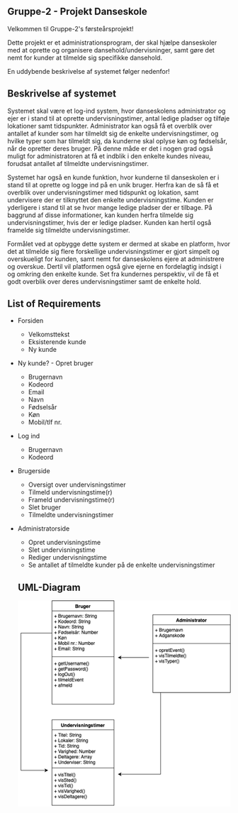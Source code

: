 ## Gruppe-2 - Projekt Danseskole

Velkommen til Gruppe-2's førsteårsprojekt!

Dette projekt er et administrationsprogram, der skal hjælpe danseskoler med at oprette og organisere dansehold/undervisninger,
samt gøre det nemt for kunder at tilmelde sig specifikke dansehold.

En uddybende beskrivelse af systemet følger nedenfor!

## Beskrivelse af systemet

Systemet skal være et log-ind system, hvor danseskolens administrator og ejer er i stand til at oprette undervisningstimer, 
antal ledige pladser og tilføje lokationer samt tidspunkter. Administrator kan også få et overblik over antallet af kunder
som har tilmeldt sig de enkelte undervisningstimer, og hvilke typer som har tilmeldt sig, da kunderne skal oplyse køn og
fødselsår, når de opretter deres bruger. På denne måde er det i nogen grad også muligt for administratoren at få et indblik i
den enkelte kundes niveau, forudsat antallet af tilmeldte undervisningstimer.

Systemet har også en kunde funktion, hvor kunderne til danseskolen er i stand til at oprette og logge ind på en unik bruger.
Herfra kan de så få et overblik over undervisningstimer med tidspunkt og lokation, samt undervisere der er tilknyttet den
enkelte undervisningstime.  Kunden er yderligere i stand til at se hvor mange ledige pladser der er tilbage. På baggrund af
disse informationer, kan kunden herfra tilmelde sig undervisningstimer, hvis der er ledige pladser. Kunden kan hertil også
framelde sig tilmeldte undervisningstimer.

Formålet ved at opbygge dette system er dermed at skabe en platform, hvor det at tilmelde sig flere forskellige
undervisningstimer er gjort simpelt og overskueligt for kunden, samt nemt for danseskolens ejere at administrere og overskue.
Dertil vil platformen også give ejerne en fordelagtig indsigt i og omkring den enkelte kunde. Set fra kundernes perspektiv,
vil de få et godt overblik over deres undervisningstimer samt de enkelte hold. 


## List of Requirements

- Forsiden
  - Velkomsttekst
  - Eksisterende kunde
  - Ny kunde
- Ny kunde? - Opret bruger
  - Brugernavn
  - Kodeord
  - Email
  - Navn
  - Fødselsår
  - Køn 
  - Mobil/tlf nr.
- Log ind
  - Brugernavn
  - Kodeord
- Brugerside
  - Oversigt over undervisningstimer
  - Tilmeld undervisningstime(r)
  - Frameld undervisningstime(r)
  - Slet bruger 
  - Tilmeldte undervisningstimer
- Administratorside 
  - Opret undervisningstime
  - Slet undervisningstime
  - Rediger undervisningstime
  - Se antallet af tilmeldte kunder på de enkelte undervisningstimer
  
  ## UML-Diagram
  ![Alt text](assets/UML-diagram.png?raw=true "Danseskole UML Class Diagram")
